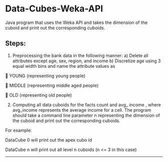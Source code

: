 # Data-Cubes-Weka-API
Java program that uses the Weka API and takes the dimension of the cuboid and print out the corresponding cuboids.

Steps: 
--------------------------------------------------------------------------------------------
1. Preprocessing the bank data in the following manner:
a) Delete all attributes except age, sex, region, and income
b) Discretize age using 3 equal width bins and name the attribute values as

 YOUNG (representing young people)

 MIDDLE (representing middle aged people)

 OLD (representing old people)


2. Computing all data cuboids for the facts count and avg_ income , where avg_income
represents the average income for a cell. The program should take a command line parameter n
representing the dimension of the cuboid and print out the corresponding cuboids.

For example:

DataCube 0 will print out the apex cubo id

DataCube n will print out all level n cuboids (n <= 3 in this case)


-----------------------------------------------------------------------------------------------
